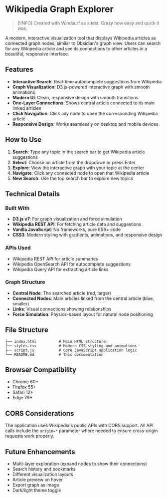 # Wikipedia Graph Explorer

> [!INFO] Created with Windsurf as a test. Crazy how easy and quick it was.

A modern, interactive visualization tool that displays Wikipedia articles as connected graph nodes, similar to Obsidian's graph view. Users can search for any Wikipedia article and see its connections to other articles in a beautiful, responsive interface.

## Features

- **Interactive Search**: Real-time autocomplete suggestions from Wikipedia
- **Graph Visualization**: D3.js-powered interactive graph with smooth animations
- **Modern UI**: Clean, responsive design with smooth transitions
- **One-Layer Connections**: Shows central article connected to its main linked articles
- **Click Navigation**: Click any node to open the corresponding Wikipedia article
- **Responsive Design**: Works seamlessly on desktop and mobile devices

## How to Use

1. **Search**: Type any topic in the search bar to get Wikipedia article suggestions
2. **Select**: Choose an article from the dropdown or press Enter
3. **Explore**: View the interactive graph with your topic at the center
4. **Navigate**: Click any connected node to open that Wikipedia article
5. **New Search**: Use the top search bar to explore new topics

## Technical Details

### Built With
- **D3.js v7**: For graph visualization and force simulation
- **Wikipedia REST API**: For fetching article data and suggestions
- **Vanilla JavaScript**: No frameworks, pure ES6+ code
- **CSS3**: Modern styling with gradients, animations, and responsive design

### APIs Used
- Wikipedia REST API for article summaries
- Wikipedia OpenSearch API for autocomplete suggestions
- Wikipedia Query API for extracting article links

### Graph Structure
- **Central Node**: The searched article (red, larger)
- **Connected Nodes**: Main articles linked from the central article (blue, smaller)
- **Links**: Visual connections showing relationships
- **Force Simulation**: Physics-based layout for natural node positioning

## File Structure

```
├── index.html          # Main HTML structure
├── styles.css          # Modern CSS styling and animations
├── script.js           # Core JavaScript application logic
└── README.md           # This documentation
```

## Browser Compatibility

- Chrome 60+
- Firefox 55+
- Safari 12+
- Edge 79+

## CORS Considerations

The application uses Wikipedia's public APIs with CORS support. All API calls include the `origin=*` parameter where needed to ensure cross-origin requests work properly.

## Future Enhancements

- Multi-layer exploration (expand nodes to show their connections)
- Search history and bookmarks
- Different visualization layouts
- Article preview on hover
- Export graph as image
- Dark/light theme toggle
